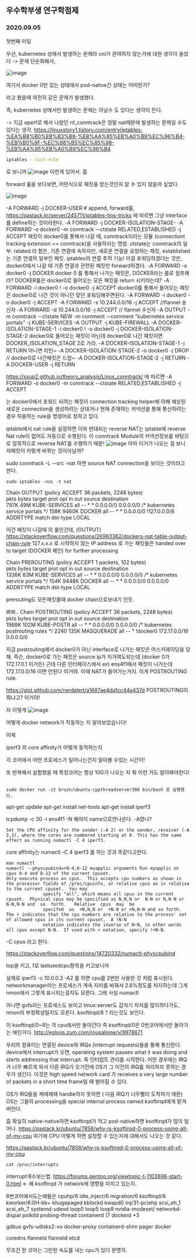 ## 우수학부생 연구학점제


### 2020.09.05

첫번째 미팅

우선, kubernetes 상에서 발생하는 문제라 cni가 관여하지 않는가에 대한 생각이 들었다
-> 문제 단순화해서, 

![image](https://user-images.githubusercontent.com/47310668/92705840-fdf7c300-f38e-11ea-8f7c-32ee60272771.png)

여기서 docker 0만 있는 상태에서 
pod-native간 상태는 어떠한가?

라고 봤을때 여전히 같은 문제가 발생했다.

즉, kubernetes 상에서만 발생하는 문제는 아닐수 도 있다는 생각이 든다.

-> 지금 operf로 해서 나왔던 nf_conntrack은 정말 nat때문에 발생하는 문제일 수도 있다는 생각.
<https://linuxstory1.tistory.com/entry/iptables-%EA%B8%B0%EB%B3%B8-%EB%AA%85%EB%A0%B9%EC%96%B4-%EB%B0%8F-%EC%98%B5%EC%85%98-%EB%AA%85%EB%A0%B9%EC%96%B4>
```bash
iptables --list-rule
```
로 보니까 
![image](https://user-images.githubusercontent.com/47310668/92706719-b6256b80-f38f-11ea-8334-270f144075a4.png)
이런게 있어서.
흠 

forward 룰을 보다보면, 어떤식으로 패킷을 받는것인지 알 수 있지 않을까 싶었다.


![image](https://user-images.githubusercontent.com/47310668/92706625-a27a0500-f38f-11ea-8f6a-a93ea1bc98e0.png)

-A FORWARD -j DOCKER-USER  # append, forward룰,  https://qastack.kr/server/245711/iptables-tips-tricks 에 따르면 그냥 interface를 define하는 것이라한다.
-A FORWARD -j DOCKER-ISOLATION-STAGE- 
-A FORWARD -o docker0 -m conntrack --ctstate RELATED,ESTABLISHED -j ACCEPT  패킷이 docker0를 통해서 나갈 때, conntrack이라는 모듈 (connectiont tracking extension == conntrack)을 사용하라는 명령.
ctstate는 conntrack의 일부. related 라 함은, 기존 연결에 속하지만, 새로운 연결을 요청하는 패킷, established는 기존 연결의 일부인 패킷. iptables의 연결 추적 기능! 
이걸 포워딩하겠다는 것은,  docker0에서 나갈 때 기존 연결과 관련된 패킷만 forward하겠다. 
-A FORWARD -o docker0 -j DOCKER    docker 0 를 통해서 나가는 패킷은, DOCKER라는 룰로 점프해라?  DOCKER룰은 docker0로 들어오는 모든 패킷을 return 시키라는데?
-A FORWARD -i docker0 ! -o docker0 -j ACCEPT  docker0를 통해서 들어오는 패킷은 docker0로 나간 것이 아니던 맞던 포워딩해주면된다. 
-A FORWARD -i docker0 -o docker0 -j ACCEPT 
-A FORWARD -s 10.244.0.0/16 -j ACCEPT  //flannel 송신자
-A FORWARD -d 10.244.0.0/16 -j ACCEPT // flannel 수신자
-A OUTPUT -m conntrack --ctstate NEW -m comment --comment "kubernetes service portals" -j KUBE-SERVICES
-A OUTPUT -j KUBE-FIREWALL
-A DOCKER-ISOLATION-STAGE-1 -i docker0 ! -o docker0 -j DOCKER-ISOLATION-STAGE-2  docker0로 들어오는 패킷이 아닌데 docker0로 나간 패킷이면 DOCKER_ISOLATION_STAGE 2로 가라.
-A DOCKER-ISOLATION-STAGE-1 -j RETURN   아니면 리턴~
-A DOCKER-ISOLATION-STAGE-2 -o docker0 -j DROP  // docker0로 나간패킷은 드랍~
-A DOCKER-ISOLATION-STAGE-2 -j RETURN
-A DOCKER-USER -j RETURN


https://ssup2.github.io/theory_analysis/Linux_conntrack/
에 따르면
-A FORWARD -o docker0 -m conntrack --ctstate RELATED,ESTABLISHED -j ACCEPT

는 docker0에서 포워드 되려는 패킷이 connection tracking helper에 의해 예상된 새로운 connection을 생성하려는 상태거나 현재 존재하는 커넥션을
통해 통신하려는 경우 허용하는 rule을 명령어로 정하고 있다.

iptable에서 nat rule을 설정하면 이와 반대되는 reverse NAT는 iptable에 reverse Nat rule이 없어도 자동으로 수행된다.
이 conntrack Module의 커넥션정보를 바탕으로 암묵적으로 reverse NAT를 수행하기 때문!
![image](https://user-images.githubusercontent.com/47310668/92718069-39e55500-f39c-11ea-80e2-4212a56a8047.png)
아마 이거가 나오는 걸 보니
저패킷이 저렇게 바뀌는 것이아닐까?


sudo conntrack -L --src -nat 하면 source NAT connection을 보이는 것이라고 한다.
```
sudo iptables -nvL -t nat
```

Chain OUTPUT (policy ACCEPT 36 packets, 2248 bytes)                                                                                                                                          
 pkts bytes target     prot opt in     out     source               destination                                                                                                              
 797K   49M KUBE-SERVICES  all  --  *      *       0.0.0.0/0            0.0.0.0/0            /* kubernetes service portals */
 158K 9460K DOCKER     all  --  *      *       0.0.0.0/0           !127.0.0.0/8          ADDRTYPE match dst-type LOCAL

이건 패킷이 나갈때 의 룰인건데, (OUTPUT)
<https://stackoverflow.com/questions/26963362/dockers-nat-table-output-chain-rule>
127.x.x.x 로 시작하지 않는 IP address 로 가는 패킷들은 handed over to target (DOCKER 체인) for further processing


Chain PREROUTING (policy ACCEPT 1 packets, 102 bytes)                                                                                                                                        
 pkts bytes target     prot opt in     out     source               destination                                                                                                              
1336K   63M KUBE-SERVICES  all  --  *      *       0.0.0.0/0            0.0.0.0/0            /* kubernetes service portals */
 154K 9448K DOCKER     all  --  *      *       0.0.0.0/0            0.0.0.0/0            ADDRTYPE match dst-type LOCAL 
 
 prerouting도 모든패킷올때 docker chain으로보내기 인듯.
 
 봐봐.. 
 Chain POSTROUTING (policy ACCEPT 36 packets, 2248 bytes)                                                                                                                                     
 pkts bytes target     prot opt in     out     source               destination                                                                                                              
1968K  102M KUBE-POSTR  all  --  *      *       0.0.0.0/0            0.0.0.0/0            /* kubernetes postrouting rules */
 2240  135K MASQUERADE  all  --  *      !docker0  172.17.0.0/16        0.0.0.0/0 
 
 지금 postrouting에서 docker0가 아닌 interface로 나가는 패킷은 마스커레이딩을 당해.
 즉슨, docker0로 가는 패킷은 source ip가 저거여도되는데 (docker 0가 172.17.0.1 이거든)
 근데 다른 인터페이스에서 ex) ens4f1에서 패킷이 나가는데 172.17.0.0/16 이면 안된다 이거야. 이때 NAT가 들어가는거지.
 이게 POSTROUTING rule.
 
 <https://gist.github.com/nerdalert/a1687ae4da1cc44a437d> POSTROUTING이 뭐냐고? 이거야!
 
 
 자 이렇게 
 ![image](https://user-images.githubusercontent.com/47310668/92722785-12de5180-f3a3-11ea-9395-4b168cf9cf6e.png)

어떻게 docker network가 작동하는 지 알아보았습니다!

이제 

iperf3 의 core affinity가 어떻게 동작하는지

각 코어에서 어떤 프로세스가 일어나는건지 알아볼 수있는 시간이!

또 반복해서 실험했을 때 특정코어는 항상 10G가 나오는 지 뭐 이런 거도 알아봐야한다!
```

sudo docker run -it bruzn/ubuntu-cppthreadserver300 bin/bash 로 실행했다.
```
apt-get update
apt-get install net-tools
apt-get install iperf3

tcpdump -c 30 -i ens4f1 -N 해야지 name으로안나온다. -A였나?

```
Set the CPU affinity for the sender (-A 2) or the sender, receiver (-A 2,3), where the cores are numbered starting at 0. This has the same effect as running numactl -C 4 iperf3.
```
core affinity는
numactl -C 4 iperf3  를 하는 것과 똑같다고한다.

```
man numactl
numactl --physcpubind=+0-4,8-12 myapplic arguments Run myapplic on cpus 0-4 and 8-12 of the current cpuset.
Only execute process on cpus.  This accepts cpu numbers as shown in the processor fields of /proc/cpuinfo, or relative cpus as in relative to the current cpuset.  You may
              specify "all", which means all cpus in the current cpuset.  Physical cpus may be specified as N,N,N or  N-N or N,N-N or  N-N,N-N and  so  forth.   Relative  cpus  may  be
              specifed  as  +N,N,N or  +N-N or +N,N-N and so forth. The + indicates that the cpu numbers are relative to the process' set of allowed cpus in its current cpuset.  A !N-N
              notation indicates the inverse of N-N, in other words all cpus except N-N.  If used with + notation, specify !+N-N.

```
-C cpus 
라고 한다.


<https://stackoverflow.com/questions/14720332/numactl-physcpubind>

top을 키고, f로 lastusedcpu항목을 키고보니까

실제로 iperf3 -c 10.0.0.3 -A2 를 하면 cpu를 2번만 사용한 것 처럼 표시된다.
networkmanager라는 프로세스가 계속 자리를 바꿔서 2.6%정도를 차지하는데 그게 nmon에서 
그렇게 표시되는걸지도 모른다.
그래 사실 numactl 

아니면 gvfs라는 프로세스도 보이고
tmux:server도 갑자기 차지를 많이하다가도, nmon의 부정확성일지도 모른다. ksoftirqd/8 ? 라는것도  보인다.

이 ksoftirqd/0~9는 각 cpu에서만 돌아간다 즉 ksoftirqd/0은 0번코어에서만 돌아가는 애인거다. 
http://egloos.zum.com/rousalome/v/9978671

우리의 컴퓨터는 연결된 device와 IRQs (interrupt requests)들을 통해 통신한다. device에서 interrupt가 오면,
operating system pauses what it was doing and starts addressing that interrupt. 즉 인터럽트 관리를 시작한다.
어떤 경우에는 IRQ가 너무 빠르게 와서 다른 IRQ가 오기전에 OS가 그 이전의 IRQ를 처리하지 못하는 경우가 생긴다. 
이것은 high speed network card 가 receives a very large number of packets in a short time frame일 때 벌어질 수 있다.

OS가 IRQ들을 제때제때 handle하지 못하면 ( 다음 IRQ가 너무빨리 도착하기 때문) OS는 그들의 processing을 special internal process named
ksoftirqd에게 맡겨버린다.

흠
확실히 native-native하면 ksoftirqd가 적고 pod-native하면 ksoftirqd가 많이 일어나.
<https://qastack.kr/ubuntu/7858/why-is-ksoftirqd-0-process-using-all-of-my-cpu> 여기에 CPU 어떻게 하면 설정할 수 있는지에
대해서도 나오는 것 같다. 

<https://qastack.kr/ubuntu/7858/why-is-ksoftirqd-0-process-using-all-of-my-cpu>

```
cat /proc/interrupts
```
interrupt개수보는법. <https://forums.gentoo.org/viewtopic-t-1102698-start-0.html> <- 왜 ksoftirqd 가 network에 영향을 미치고 있는지.

6번코어에서도는애들은
cpuhp/6
idle_inject/6
migration/6
ksoftirqd/6
kworker/6:0H-kb+
khugepaged
kblockd
kwapd0
irq/31-pciehp
scsi_eh_1
scsi_eh_7
systemd-udevd
loop0
loop5
loop9
nvidia-modeset/
networkd-dispat
polkitd
probing-thread
containerd (7
dockerd *3

gdbus
gvfs-udisks2-vo
docker-proxy
containerd-shim
pager
docker

coredns
flanneld
flanneld
etcd


무조건 한 코어는 그만한 속도를 내는 cpu가 있다 분명히.
